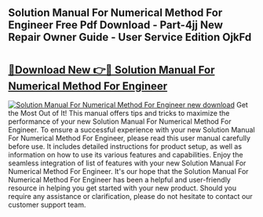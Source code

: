 ## Solution Manual For Numerical Method For Engineer Free Pdf Download - Part-4jj New Repair Owner Guide - User Service Edition OjkFd

# <h2><a href="http://bc60184.oget.top/?id=Solution+Manual+For+Numerical+Method+For+Engineer">🔗Download New 👉🔴 Solution Manual For Numerical Method For Engineer</a></h2>

[![Solution Manual For Numerical Method For Engineer new download](https://i.imgur.com/5g1atiW.png)](http://bc60184.oget.top/?id=Solution+Manual+For+Numerical+Method+For+Engineer)
Get the Most Out of It! This manual offers tips and tricks to maximize the performance of your new Solution Manual For Numerical Method For Engineer. To ensure a successful experience with your new Solution Manual For Numerical Method For Engineer, please read this user manual carefully before use. It includes detailed instructions for product setup, as well as information on how to use its various features and capabilities. Enjoy the seamless integration of list of features with your new Solution Manual For Numerical Method For Engineer. It's our hope that the Solution Manual For Numerical Method For Engineer has been a helpful and user-friendly resource in helping you get started with your new product. Should you require any assistance or clarification, please do not hesitate to contact our customer support team.

